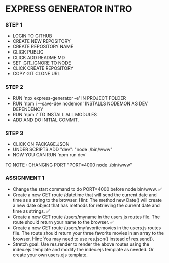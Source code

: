 # EXPRESS GENERATOR INTRO

### STEP 1
* LOGIN TO GITHUB
* CREATE NEW REPOSITORY
* CREATE REPOSITORY NAME
* CLICK PUBLIC
* CLICK ADD README.MD
* SET .GIT_IGNORE TO NODE
* CLICK CREATE REPOSITORY
* COPY GIT CLONE URL

### STEP 2
* RUN 'npx express-generator -e' IN PROJECT FOLDER
* RUN 'npm i --save-dev nodemon' INSTALLS NODEMON AS DEV DEPENDENCY
* RUN 'npm i' TO INSTALL ALL MODULES
* ADD AND DO INITIAL COMMIT.

### STEP 3
* CLICK ON PACKAGE.JSON
* UNDER SCRIPTS ADD "dev": "node ./bin/www"
* NOW YOU CAN RUN 'npm run dev'

TO NOTE : CHANGING PORT
"PORT=4000 node ./bin/www"

### ASSIGNMENT 1
* Change the start command to do PORT=4000 before node bin/www. ✅
* Create a new GET route /datetime that will send the current date and time as a string to the browser. Hint: The method new Date() will create a new date object that has methods for retrieving the current date and time as strings. ✅
* Create a new GET route /users/myname in the users.js routes file. The route should return your name to the browser. ✅
* Create a new GET route /users/myfavoritemovies in the users.js routes file. The route should return your three favorite movies in an array to the browser. Hint: You may need to use res.json() instead of res.send().
* Stretch goal: Use res.render to render the above routes using the index.ejs template and modify the index.ejs template as needed. Or create your own users.ejs template.